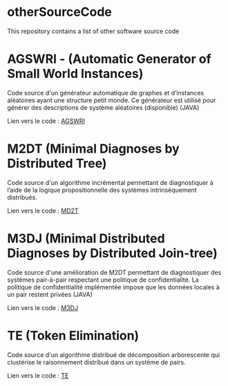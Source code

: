 # otherSourceCode
This repository contains a list of other software source code


# AGSWRI - (Automatic Generator of Small World Instances) 
Code source d'un générateur automatique de graphes et d’instances aléatoires ayant une structure petit monde. Ce générateur est utilisé pour générer des descriptions de système aléatoires (disponible) (JAVA)  

Lien vers le code : <a href="https://github.com/ElVinto/otherSourceCode/tree/master/inferencePeers/src/benchMarkGenerator">AGSWRI</a>


# M2DT (Minimal Diagnoses by Distributed Tree) 
Code source d'un algorithme incrémental permettant de diagnostiquer à l’aide de la logique propositionnelle des systèmes intrinsèquement distribués. 

Lien vers le code : <a href="https://github.com/ElVinto/otherSourceCode/tree/master/inferencePeers/src/distributedAlgorithm/m2dt">MD2T</a>


# M3DJ (Minimal Distributed Diagnoses by Distributed Join-tree) 
Code source d'une amélioration de M2DT permettant de diagnostiquer des systèmes pair-à-pair respectant une politique de confidentialité. La politique de confidentialité implémentée impose que les données locales à un pair restent privées (JAVA)  

Lien vers le code : <a href="https://github.com/ElVinto/otherSourceCode/tree/master/inferencePeers/src/distributedAlgorithm/m3dj">M3DJ</a>


# TE (Token Elimination) 
Code source d'un algorithme distribué de décomposition arborescente qui clustérise le raisonnement distribué dans un système de pairs.

Lien vers le code : <a href="https://github.com/ElVinto/otherSourceCode/tree/master/inferencePeers/src/distributedAlgorithm/jtdt">TE</a>
